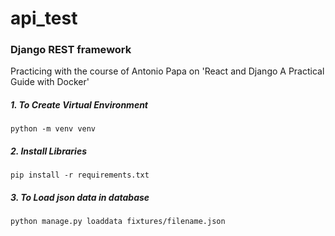 # api_test
### Django REST framework
Practicing with the course of Antonio Papa on 'React and Django A Practical Guide with Docker'


##### 1. To Create Virtual Environment
    python -m venv venv
    
##### 2. Install Libraries
    pip install -r requirements.txt
   
##### 3. To Load json data in database
    python manage.py loaddata fixtures/filename.json
    
